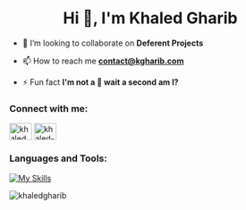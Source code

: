 <h1 align="center">Hi 👋, I'm Khaled Gharib</h1>

<!-- - 🌱 I’m currently learning **MERN Stack** -->

- 👯 I’m looking to collaborate on **Deferent Projects**

<!-- - 👨‍💻 All of my projects are available at [KhaledGharib.com](https://KhaledGharib.com) -->
- 📫 How to reach me **contact@kgharib.com**

<!-- - 📄 Know about my experiences [https://github.com/KhaledGharib](https://github.com/KhaledGharib) -->

- ⚡ Fun fact **I'm not a 🤖 wait a second am I?**


<h3 align="left">Connect with me:</h3>
<p align="left">
<a href="https://twitter.com/0xKgharib" target="blank"><img align="center" src="https://raw.githubusercontent.com/rahuldkjain/github-profile-readme-generator/master/src/images/icons/Social/twitter.svg" alt="khaled" height="30" width="40" /></a>
<a href="https://linkedin.com/in/khaled-gharib" target="blank"><img align="center" src="https://raw.githubusercontent.com/rahuldkjain/github-profile-readme-generator/master/src/images/icons/Social/linked-in-alt.svg" alt="khaled-gharib" height="30" width="40" /></a>
</p>



<h3 align="left">Languages and Tools:</h3>

<!-- [![My Skills](https://skillicons.dev/icons?i=html,css,js,sass,mongodb,express,react,nodejs,webpack,redux,babel,firebase,postman,git,vscode)](https://skillicons.dev) -->
[![My Skills](https://skillicons.dev/icons?i=js,ts,nextjs,react,nodejs,express,mongodb,postgres,prisma,tailwind,postman,aws)](https://skillicons.dev)

<p><img align="center" src="https://github-readme-stats.vercel.app/api/top-langs?username=khaledgharib&exclude_repo=ML-Lab&show_icons=true&locale=en&layout=compact&theme=dark" alt="khaledgharib" /></p>


